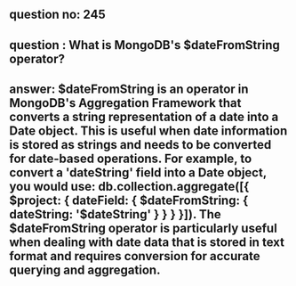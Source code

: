 
      
## question no: 245

## question : What is MongoDB's $dateFromString operator?

## answer: $dateFromString is an operator in MongoDB's Aggregation Framework that converts a string representation of a date into a Date object. This is useful when date information is stored as strings and needs to be converted for date-based operations. For example, to convert a 'dateString' field into a Date object, you would use: db.collection.aggregate([{ $project: { dateField: { $dateFromString: { dateString: '$dateString' } } } }]). The $dateFromString operator is particularly useful when dealing with date data that is stored in text format and requires conversion for accurate querying and aggregation.
      